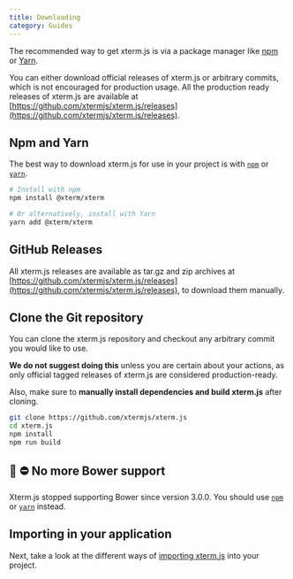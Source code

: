```yaml
---
title: Downloading
category: Guides
---
```


The recommended way to get xterm.js is via a package manager like [npm](https://npmjs.org/package/xterm) or [Yarn](https://yarnpkg.com/en/).

You can either download official releases of xterm.js or arbitrary commits, which is not encouraged for production usage. All the production ready releases of xterm.js are available at [https://github.com/xtermjs/xterm.js/releases](https://github.com/xtermjs/xterm.js/releases).

## Npm and Yarn

The best way to download xterm.js for use in your project is with [`npm`](http://npmjs.org/) or [`yarn`](https://yarnpkg.com/en/).

```bash
# Install with npm
npm install @xterm/xterm

# Or alternatively, install with Yarn
yarn add @xterm/xterm
```

## GitHub Releases

All xterm.js releases are available as tar.gz and zip archives at [https://github.com/xtermjs/xterm.js/releases](https://github.com/xtermjs/xterm.js/releases), to download them manually.

## Clone the Git repository
You can clone the xterm.js repository and checkout any arbitrary commit you would like to use.

**We do not suggest doing this** unless you are certain about your actions, as only official tagged releases of xterm.js are considered production-ready.

Also, make sure to **manually install dependencies and build xterm.js** after cloning.

```bash
git clone https://github.com/xtermjs/xterm.js
cd xterm.js
npm install
npm run build
```

## 📣 ⛔️ No more Bower support

Xterm.js stopped supporting Bower since version 3.0.0. You should use [`npm`](http://npmjs.org/) or [`yarn`](https://yarnpkg.com/en/) instead.

## Importing in your application

Next, take a look at the different ways of [importing xterm.js](/docs/guides/import) into your project.
